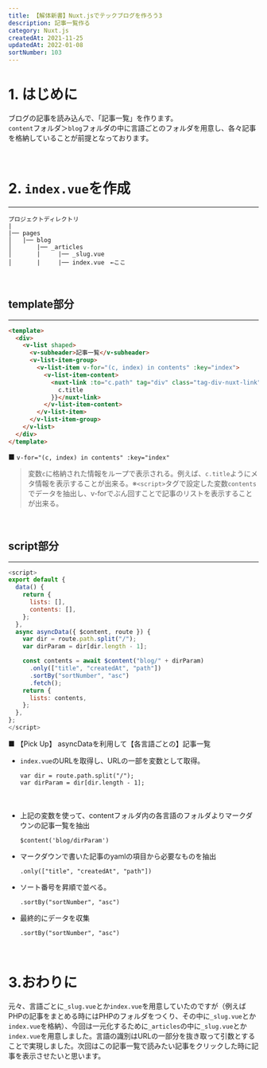 ```yaml
---
title: 【解体新書】Nuxt.jsでテックブログを作ろう3
description: 記事一覧作る
category: Nuxt.js
createdAt: 2021-11-25
updatedAt: 2022-01-08
sortNumber: 103
---
```

# 1. はじめに
ブログの記事を読み込んで、「記事一覧」を作ります。<br>
`content`フォルダ＞`blog`フォルダの中に言語ごとのフォルダを用意し、各々記事を格納していることが前提となっております。

<br>

# 2. `index.vue`を作成
---
```
プロジェクトディレクトリ
|
|── pages
│   |── blog
│       |── _articles
│       |     |── _slug.vue
│       |     |── index.vue　←ここ
```
<br>

## template部分 
---
```html
<template>
  <div>
    <v-list shaped>
      <v-subheader>記事一覧</v-subheader>
      <v-list-item-group>
        <v-list-item v-for="(c, index) in contents" :key="index">
          <v-list-item-content>
            <nuxt-link :to="c.path" tag="div" class="tag-div-nuxt-link">{{
              c.title
            }}</nuxt-link>
          </v-list-item-content>
        </v-list-item>
      </v-list-item-group>
    </v-list>
  </div>
</template>
```
■ `v-for="(c, index) in contents" :key="index"`
> 変数`c`に格納された情報をループで表示される。例えば、`c.title`ようにメタ情報を表示することが出来る。※`<script>`タグで設定した変数`contents`でデータを抽出し、v-forでぶん回すことで記事のリストを表示することが出来る。
<br>

## script部分 
---
```js
<script>
export default {
  data() {
    return {
      lists: [],
      contents: [],
    };
  },
  async asyncData({ $content, route }) {
    var dir = route.path.split("/");
    var dirParam = dir[dir.length - 1];

    const contents = await $content("blog/" + dirParam)
      .only(["title", "createdAt", "path"])
      .sortBy("sortNumber", "asc")
      .fetch();
    return {
      lists: contents,
    };
  },
};
</script>
```
■ 【Pick Up】 asyncDataを利用して【各言語ごとの】記事一覧
- `index.vue`のURLを取得し、URLの一部を変数として取得。
	```
    var dir = route.path.split("/");
    var dirParam = dir[dir.length - 1];
	```
　
- 上記の変数を使って、contentフォルダ内の各言語のフォルダよりマークダウンの記事一覧を抽出
	```
	$content('blog/dirParam')
	```

- マークダウンで書いた記事のyamlの項目から必要なものを抽出
	```
    .only(["title", "createdAt", "path"])
	```
- ソート番号を昇順で並べる。
	```
    .sortBy("sortNumber", "asc")
	```
- 最終的にデータを収集
	```
    .sortBy("sortNumber", "asc")
	```
<br>

# 3.おわりに
元々、言語ごとに`_slug.vue`とか`index.vue`を用意していたのですが（例えばPHPの記事をまとめる時にはPHPのフォルダをつくり、その中に`_slug.vue`とか`index.vue`を格納）、今回は一元化するために`_articles`の中に`_slug.vue`とか`index.vue`を用意しました。言語の識別はURLの一部分を抜き取って引数とすることで実現しました。次回はこの記事一覧で読みたい記事をクリックした時に記事を表示させたいと思います。

<br>